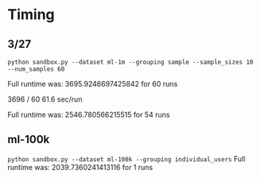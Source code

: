 # Timing

## 3/27
`python sandbox.py --dataset ml-1m --grouping sample --sample_sizes 10 --num_samples 60`

Full runtime was: 3695.9246697425842 for 60 runs

3696 / 60
61.6 sec/run


Full runtime was: 2546.780566215515 for 54 runs



## ml-100k
`python sandbox.py --dataset ml-100k --grouping individual_users`
Full runtime was: 2039.7360241413116 for 1 runs
